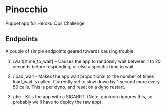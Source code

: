 Pinocchio
=========

Puppet app for Heroku Ops Challenge

Endpoints
---------
A couple of simple endpoints geared towards causing trouble:

1. /wait[/time\_to\_wait] - Causes the app to randomly wait between 1 to 20 seconds before responding, or else a specific time to wait.

2. /load\_wait - Makes the app wait proportional to the number of times load\_wait is called. Currently set to slow down by 1 second more every 50 calls. This is per dyno, and reset on a dyno restart.

3. /die - Kills the app with a SIGABRT. (Note, gunicorn ignores this, so probably we'll have to deploy the raw app) 
